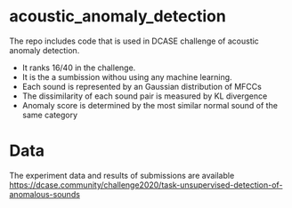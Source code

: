 
# acoustic_anomaly_detection
The repo includes code that is used in DCASE challenge of acoustic anomaly detection.
- It ranks 16/40 in the challenge.
- It is the a sumbission withou using any machine learning.
- Each sound is represented by an Gaussian distribution of MFCCs
- The dissimilarity of each sound pair is measured by KL divergence
- Anomaly score is determined by the most similar normal sound of the same category

# Data
The experiment data and results of submissions are available
https://dcase.community/challenge2020/task-unsupervised-detection-of-anomalous-sounds

